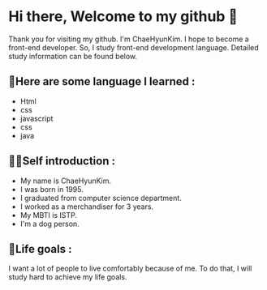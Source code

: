 # Hi there, Welcome to my github 👋
Thank you for visiting my github. I'm ChaeHyunKim. 
I hope to become a front-end developer. So, I study front-end development language.
Detailed study information can be found below.

## 📕Here are some language I learned :

- Html
- css
- javascript
- css
- java

## 🙋‍♀️Self introduction : 

- My name is ChaeHyunKim.
- I was born in 1995.
- I graduated from computer science department.
- I worked as a merchandiser for 3 years.
- My MBTI is ISTP.
- I'm a dog person.

## 🌟Life goals : 
I want a lot of people to live comfortably because of me.
To do that, I will study hard to achieve my life goals.



